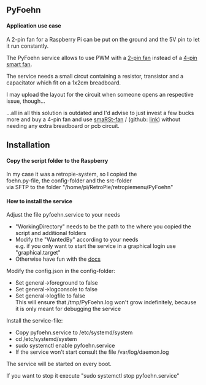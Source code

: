 ## PyFoehn

#### Application use case

A 2-pin fan for a Raspberry Pi can be put on the ground and the 5V pin to let it run constantly.

The PyFoehn service allows to use PWM with a [2-pin fan](https://www.amazon.com/-/de/dp/B07RZF5W75) instead of a [4-pin smart fan](https://www.amazon.com/dp/B07DXRNYNX).

The service needs a small circut containing a resistor, transistor and a capacitator which fit on a 1x2cm breadboard.

I may upload the layout for the circuit when someone opens an respective issue, though...

...all in all this solution is outdated and I'd advise to just invest a few bucks more and buy a 4-pin fan and use [smaRSt-fan](https://medium.com/@olilay/how-to-keep-your-raspberry-pi-cool-and-quiet-with-a-smart-fan-ecd15f4dbf7b) / (github: [link](https://github.com/OliLay/smaRSt-fan)) without needing any extra breadboard or pcb circuit. 


## Installation

#### Copy the script folder to the Raspberry
In my case it was a retropie-system, so I copied the  
foehn.py-file, the config-folder and the src-folder  
via SFTP to the folder "/home/pi/RetroPie/retropiemenu/PyFoehn"

#### How to install the service
Adjust the file pyfoehn.service to your needs
* "WorkingDirectory" needs to be the path to the where you copied the script and additional folders
* Modify the "WantedBy" according to your needs  
e.g. if you only want to start the service in a graphical login use "graphical.target"
* Otherwise have fun with the [docs](https://www.freedesktop.org/software/systemd/man/systemd.service.html)

Modify the config.json in the config-folder:
* Set general->foreground to false
* Set general->logconsole to false
* Set general->logfile to false  
This will ensure that /tmp/PyFoehn.log won't grow indefinitely, because it is only meant for debugging the service

Install the service-file:  
* Copy pyfoehn.service to /etc/systemd/system
* cd /etc/systemd/system
* sudo systemctl enable pyfoehn.service
* If the service won't start consult the file /var/log/daemon.log

The service will be started on every boot.

If you want to stop it execute "sudo systemctl stop pyfoehn.service"